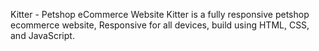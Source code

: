 Kitter - Petshop eCommerce Website
Kitter is a fully responsive petshop ecommerce website,
Responsive for all devices, build using HTML, CSS, and JavaScript.



